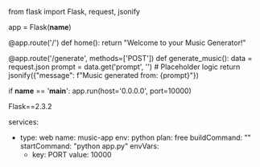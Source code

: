 from flask import Flask, request, jsonify

app = Flask(__name__)

@app.route('/')
def home():
    return "Welcome to your Music Generator!"

@app.route('/generate', methods=['POST'])
def generate_music():
    data = request.json
    prompt = data.get('prompt', '')
    # Placeholder logic
    return jsonify({"message": f"Music generated from: {prompt}"})

if __name__ == '__main__':
    app.run(host='0.0.0.0', port=10000)

Flask==2.3.2

services:
  - type: web
    name: music-app
    env: python
    plan: free
    buildCommand: ""
    startCommand: "python app.py"
    envVars:
      - key: PORT
        value: 10000
